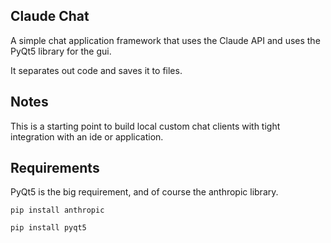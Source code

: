 ## Claude Chat

A simple chat application framework that uses the Claude API and uses the PyQt5 library for the gui.

It separates out code and saves it to files.

## Notes

This is a starting point to build local custom chat clients with tight integration with an ide or application.

## Requirements

PyQt5 is the big requirement, and of course the anthropic library.

```pip install anthropic```

```pip install pyqt5```
